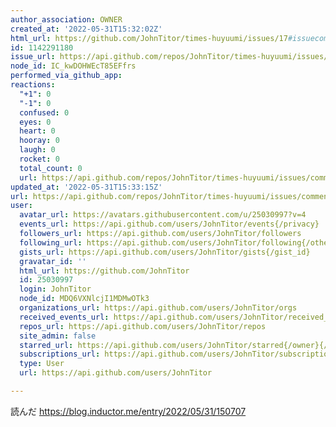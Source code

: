 ```yaml
---
author_association: OWNER
created_at: '2022-05-31T15:32:02Z'
html_url: https://github.com/JohnTitor/times-huyuumi/issues/17#issuecomment-1142291180
id: 1142291180
issue_url: https://api.github.com/repos/JohnTitor/times-huyuumi/issues/17
node_id: IC_kwDOHWEcT85EFfrs
performed_via_github_app: 
reactions:
  "+1": 0
  "-1": 0
  confused: 0
  eyes: 0
  heart: 0
  hooray: 0
  laugh: 0
  rocket: 0
  total_count: 0
  url: https://api.github.com/repos/JohnTitor/times-huyuumi/issues/comments/1142291180/reactions
updated_at: '2022-05-31T15:33:15Z'
url: https://api.github.com/repos/JohnTitor/times-huyuumi/issues/comments/1142291180
user:
  avatar_url: https://avatars.githubusercontent.com/u/25030997?v=4
  events_url: https://api.github.com/users/JohnTitor/events{/privacy}
  followers_url: https://api.github.com/users/JohnTitor/followers
  following_url: https://api.github.com/users/JohnTitor/following{/other_user}
  gists_url: https://api.github.com/users/JohnTitor/gists{/gist_id}
  gravatar_id: ''
  html_url: https://github.com/JohnTitor
  id: 25030997
  login: JohnTitor
  node_id: MDQ6VXNlcjI1MDMwOTk3
  organizations_url: https://api.github.com/users/JohnTitor/orgs
  received_events_url: https://api.github.com/users/JohnTitor/received_events
  repos_url: https://api.github.com/users/JohnTitor/repos
  site_admin: false
  starred_url: https://api.github.com/users/JohnTitor/starred{/owner}{/repo}
  subscriptions_url: https://api.github.com/users/JohnTitor/subscriptions
  type: User
  url: https://api.github.com/users/JohnTitor

---
```

読んだ https://blog.inductor.me/entry/2022/05/31/150707